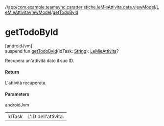 //[app](../../../index.md)/[com.example.teamsync.caratteristiche.leMieAttivita.data.viewModel](../index.md)/[LeMieAttivitaViewModel](index.md)/[getTodoById](get-todo-by-id.md)

# getTodoById

[androidJvm]\
suspend fun [getTodoById](get-todo-by-id.md)(idTask: [String](https://kotlinlang.org/api/latest/jvm/stdlib/kotlin/-string/index.html)): [LeMieAttivita](../../com.example.teamsync.caratteristiche.leMieAttivita.data.model/-le-mie-attivita/index.md)?

Recupera un'attività dato il suo ID.

#### Return

L'attività recuperata.

#### Parameters

androidJvm

| | |
|---|---|
| idTask | L'ID dell'attività. |
